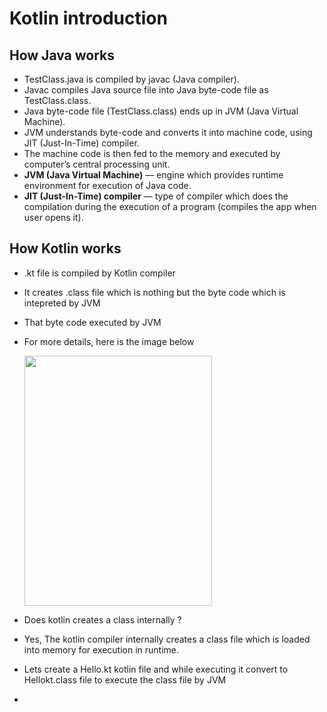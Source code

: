# Kotlin introduction


## How Java works
- TestClass.java is compiled by javac (Java compiler).
- Javac compiles Java source file into Java byte-code file as TestClass.class.
- Java byte-code file (TestClass.class) ends up in JVM (Java Virtual Machine).
- JVM understands byte-code and converts it into machine code, using JIT (Just-In-Time) compiler.
- The machine code is then fed to the memory and executed by computer’s central processing unit.
- **JVM (Java Virtual Machine)** — engine which provides runtime environment for execution of Java code.
- **JIT (Just-In-Time) compiler** — type of compiler which does the compilation during the execution of a program (compiles the app when user opens it).
## How Kotlin works
- .kt file is compiled by Kotlin compiler
- It creates .class file which is nothing but the byte code which is intepreted by JVM
- That byte code executed by JVM
- For more details, here is the image below

  <img src="https://github.com/spdobest/KotlinWorld/blob/master/ReadMe/images/javaKotlinCompiler.png" width="300" height="400" />


- Does kotlin creates a class internally ?
- Yes, The kotlin compiler internally creates a class file which is loaded into memory for execution in runtime.
- Lets create a Hello.kt kotlin file and while executing it convert to Hellokt.class file to execute the class file by JVM
- 